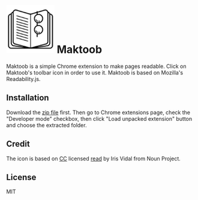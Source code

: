 ![](icon128.png)
Maktoob
=======
Maktoob is a simple Chrome extension to make pages readable. Click on Maktoob's toolbar icon in order to use it. Maktoob is based on Mozilla's Readability.js.

Installation
------------
Download the [zip file](https://github.com/mehdisadeghi/maktoob/maktoob.zip) first. Then go to Chrome extensions page, check the "Developer mode" checkbox, then click "Load unpacked extension" button and choose the extracted folder.

Credit
------
The icon is based on [CC](http://creativecommons.org/licenses/by/3.0/us/) licensed [read](https://thenounproject.com/term/read/65934/) by Iris Vidal from Noun Project.

License
-------
MIT